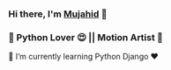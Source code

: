 ### Hi there, I'm <a href="mujahidinfo.com">Mujahid</a> 👋
<h3>🐍 Python Lover 😍 || Motion Artist 💓</h3>
🌱 I’m currently learning Python Django ❤
<!--
**Mujahid-Developer/Mujahid-Developer** is a ✨ _special_ ✨ repository because its `README.md` (this file) appears on your GitHub profile.

Here are some ideas to get you started:

- 🔭 I’m currently working on ...
- 🌱 I’m currently learning ...
- 👯 I’m looking to collaborate on ...
- 🤔 I’m looking for help with ...
- 💬 Ask me about ...
- 📫 How to reach me: ...
- 😄 Pronouns: ...
- ⚡ Fun fact: ...
-->
